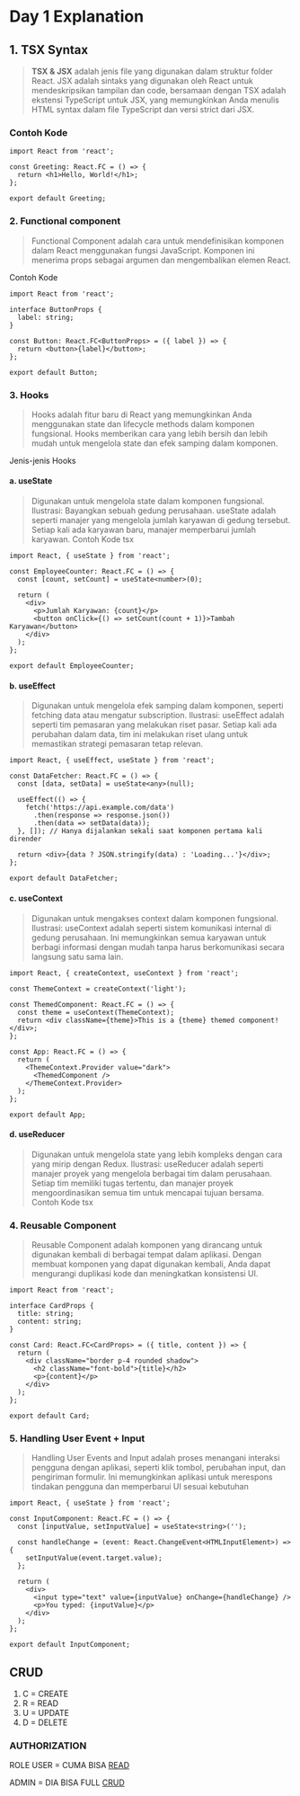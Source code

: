 # Day 1 Explanation

## 1. TSX Syntax

> **TSX & JSX** adalah jenis file yang digunakan dalam struktur folder React. 
> JSX adalah sintaks yang digunakan oleh React untuk mendeskripsikan tampilan dan code,
> bersamaan dengan TSX adalah ekstensi TypeScript untuk JSX, yang memungkinkan Anda menulis HTML syntax dalam file TypeScript dan versi strict dari JSX. 

### Contoh Kode
```tsx
import React from 'react';

const Greeting: React.FC = () => {
  return <h1>Hello, World!</h1>;
};

export default Greeting;
```

### 2. Functional component
>Functional Component adalah cara untuk mendefinisikan komponen dalam React menggunakan fungsi JavaScript. Komponen ini menerima props sebagai argumen dan mengembalikan elemen React.

Contoh Kode

```tsx
import React from 'react';

interface ButtonProps {
  label: string;
}

const Button: React.FC<ButtonProps> = ({ label }) => {
  return <button>{label}</button>;
};

export default Button;
```

### 3. Hooks

>Hooks adalah fitur baru di React yang memungkinkan Anda menggunakan state dan lifecycle methods dalam komponen fungsional. Hooks memberikan cara yang lebih bersih dan lebih mudah untuk mengelola state dan efek samping dalam komponen.

Jenis-jenis Hooks

#### a. useState

> Digunakan untuk mengelola state dalam komponen fungsional.
Ilustrasi: Bayangkan sebuah gedung perusahaan. useState adalah seperti manajer yang mengelola jumlah karyawan di gedung tersebut. Setiap kali ada karyawan baru, manajer memperbarui jumlah karyawan.
Contoh Kode
tsx

```tsx
import React, { useState } from 'react';

const EmployeeCounter: React.FC = () => {
  const [count, setCount] = useState<number>(0);

  return (
    <div>
      <p>Jumlah Karyawan: {count}</p>
      <button onClick={() => setCount(count + 1)}>Tambah Karyawan</button>
    </div>
  );
};

export default EmployeeCounter;
```
#### b. useEffect

> Digunakan untuk mengelola efek samping dalam komponen, seperti fetching data atau mengatur subscription.
Ilustrasi: useEffect adalah seperti tim pemasaran yang melakukan riset pasar. Setiap kali ada perubahan dalam data, tim ini melakukan riset ulang untuk memastikan strategi pemasaran tetap relevan.


```tsx
import React, { useEffect, useState } from 'react';

const DataFetcher: React.FC = () => {
  const [data, setData] = useState<any>(null);

  useEffect(() => {
    fetch('https://api.example.com/data')
      .then(response => response.json())
      .then(data => setData(data));
  }, []); // Hanya dijalankan sekali saat komponen pertama kali dirender

  return <div>{data ? JSON.stringify(data) : 'Loading...'}</div>;
};

export default DataFetcher;
```
#### c. useContext

> Digunakan untuk mengakses context dalam komponen fungsional.
Ilustrasi: useContext adalah seperti sistem komunikasi internal di gedung perusahaan. Ini memungkinkan semua karyawan untuk berbagi informasi dengan mudah tanpa harus berkomunikasi secara langsung satu sama lain.


```tsx
import React, { createContext, useContext } from 'react';

const ThemeContext = createContext('light');

const ThemedComponent: React.FC = () => {
  const theme = useContext(ThemeContext);
  return <div className={theme}>This is a {theme} themed component!</div>;
};

const App: React.FC = () => {
  return (
    <ThemeContext.Provider value="dark">
      <ThemedComponent />
    </ThemeContext.Provider>
  );
};

export default App;
```
#### d. useReducer

>Digunakan untuk mengelola state yang lebih kompleks dengan cara yang mirip dengan Redux.
Ilustrasi: useReducer adalah seperti manajer proyek yang mengelola berbagai tim dalam perusahaan. Setiap tim memiliki tugas tertentu, dan manajer proyek mengoordinasikan semua tim untuk mencapai tujuan bersama.
Contoh Kode
tsx


### 4. Reusable Component

> Reusable Component adalah komponen yang dirancang untuk digunakan kembali di berbagai tempat dalam aplikasi. Dengan membuat komponen yang dapat digunakan kembali, Anda dapat mengurangi duplikasi kode dan meningkatkan konsistensi UI.

```tsx
import React from 'react';

interface CardProps {
  title: string;
  content: string;
}

const Card: React.FC<CardProps> = ({ title, content }) => {
  return (
    <div className="border p-4 rounded shadow">
      <h2 className="font-bold">{title}</h2>
      <p>{content}</p>
    </div>
  );
};

export default Card;
```

### 5. Handling User Event + Input

> Handling User Events and Input adalah proses menangani interaksi pengguna dengan aplikasi, seperti klik tombol, perubahan input, dan pengiriman formulir. Ini memungkinkan aplikasi untuk merespons tindakan pengguna dan memperbarui UI sesuai kebutuhan

```tsx
import React, { useState } from 'react';

const InputComponent: React.FC = () => {
  const [inputValue, setInputValue] = useState<string>('');

  const handleChange = (event: React.ChangeEvent<HTMLInputElement>) => {
    setInputValue(event.target.value);
  };

  return (
    <div>
      <input type="text" value={inputValue} onChange={handleChange} />
      <p>You typed: {inputValue}</p>
    </div>
  );
};

export default InputComponent;
```


## CRUD

1. C = CREATE
2. R = READ 
3. U = UPDATE
4. D = DELETE

### AUTHORIZATION 

ROLE USER = CUMA BISA <u>READ</u>

ADMIN = DIA BISA FULL <u>CRUD</u>


